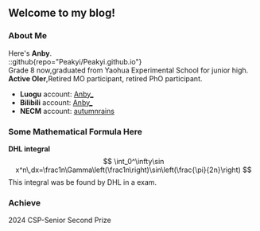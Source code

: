 ## $\text{Welcome to my blog!}$

### About Me
Here's **Anby**.  
::github{repo="Peakyi/Peakyi.github.io"}   
Grade 8 now,graduated from Yaohua Experimental School for junior high.  
**Active OIer**,Retired MO participant, retired PhO participant.

- **Luogu** account: [Anby_](https://www.luogu.com.cn/user/728401)
- **Bilibili** account: [Anby_](https://space.bilibili.com/2004653059)
- **NECM** account: [autumnrains](https://music.163.com/#/user/home?id=33667727)  

### Some Mathematical Formula Here
**DHL integral**  
$$
\int_0^\infty\sin x^n\,dx=\frac1n\Gamma\left(\frac1n\right)\sin\left(\frac{\pi}{2n}\right)
$$
This integral was be found by DHL in a exam.

### Achieve
2024 CSP-Senior Second Prize  
